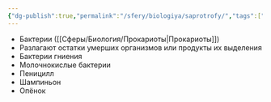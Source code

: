 ```yaml
---
{"dg-publish":true,"permalink":"/sfery/biologiya/saprotrofy/","tags":["Общаябиология"]}
---
```


- Бактерии ([[Сферы/Биология/Прокариоты\|Прокариоты]])
- Разлагают остатки умерших организмов или продукты их выделения
- Бактерии гниения
- Молочнокислые бактерии 
- Пеницилл
- Шампиньон
- Опёнок 
